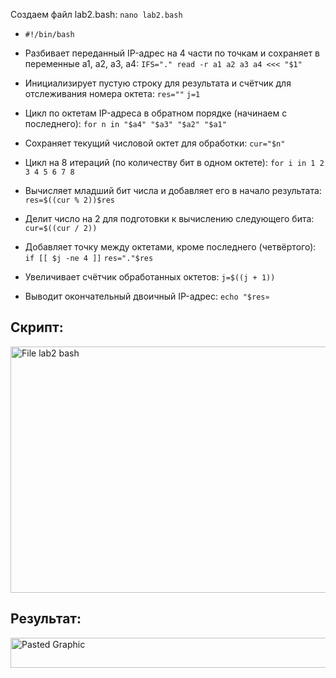 Cоздаем файл lab2.bash: `nano lab2.bash`
* `#!/bin/bash`
* Разбивает переданный IP-адрес на 4 части по точкам и сохраняет в переменные a1, a2, a3, a4: `IFS="." read -r a1 a2 a3 a4 <<< "$1"`

* Инициализирует пустую строку для результата и счётчик для отслеживания номера октета: `res=""`
`j=1`

* Цикл по октетам IP-адреса в обратном порядке (начинаем с последнего): `for n in "$a4" "$a3" "$a2" "$a1"`

* Сохраняет текущий числовой октет для обработки: `cur="$n"`

* Цикл на 8 итераций (по количеству бит в одном октете): `for i in 1 2 3 4 5 6 7 8`

* Вычисляет младший бит числа и добавляет его в начало результата: `res=$((cur % 2))$res`

* Делит число на 2 для подготовки к вычислению следующего бита: `cur=$((cur / 2))`

* Добавляет точку между октетами, кроме последнего (четвёртого):
  `if [[ $j -ne 4 ]]`
  `res="."$res`

* Увеличивает счётчик обработанных октетов: `j=$((j + 1))`

* Выводит окончательный двоичный IP-адрес: `echo "$res»`



## Скрипт:
<img width="533" height="394" alt="File lab2 bash" src="https://github.com/user-attachments/assets/6666d370-b610-4c0c-b4c9-8bd2ce5a862a" />

## Результат:
<img width="553" height="48" alt="Pasted Graphic" src="https://github.com/user-attachments/assets/ef5dcf1e-4d17-4cb6-80ab-6dff41c8c2e7" />

